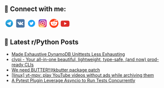 ## 🔎 Connect with me:
[<img src="https://github.com/bullbesh/bullbesh/blob/main/images/Telegram.png" width="32" height="32" />](https://t.me/bullbesh)
[<img src="https://github.com/bullbesh/bullbesh/blob/main/images/VK.png" width="32" height="32" />](https://vk.com/bullbesh)
[<img src="https://github.com/bullbesh/bullbesh/blob/main/images/Twitter.png" width="32" height="32" />](https://twitter.com/bullbesh1)
[<img src="https://github.com/bullbesh/bullbesh/blob/main/images/Instagram.png" width="32" height="32" />](https://www.instagram.com/bullbesh)
[<img src="https://github.com/bullbesh/bullbesh/blob/main/images/Reddit.png" width="32" height="32" />](https://www.reddit.com/user/bullbesh)
[<img src="https://github.com/bullbesh/bullbesh/blob/main/images/YouTube.png" width="32" height="32" />](https://www.youtube.com/channel/UCtfjRs6uzgq5mfm8S06WTcg)

## 📕 Latest r/Python Posts
<!-- BLOG-POST-LIST:START -->
- [Made Exhaustive DynamoDB Unittests Less Exhausting](https://www.reddit.com/r/Python/comments/1jmhb5u/made_exhaustive_dynamodb_unittests_less_exhausting/)
- [clypi - Your all-in-one beautiful, lightweight, type-safe, &lpar;and now&rpar; prod-ready CLIs](https://www.reddit.com/r/Python/comments/1jmee0s/clypi_your_allinone_beautiful_lightweight/)
- [We need BUTTER!!&lpar;tkbutter package patch](https://www.reddit.com/r/Python/comments/1jmdaly/we_need_buttertkbutter_package_patch/)
- [[linux] yt-mpv: play YouTube videos without ads while archiving them](https://www.reddit.com/r/Python/comments/1jmd90n/linux_ytmpv_play_youtube_videos_without_ads_while/)
- [A Pytest Plugin Leverage Asyncio to Run Tests Concurrently](https://www.reddit.com/r/Python/comments/1jmcvry/a_pytest_plugin_leverage_asyncio_to_run_tests/)
<!-- BLOG-POST-LIST:END -->
